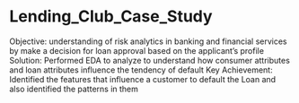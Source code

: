 # Lending_Club_Case_Study
Objective: understanding of risk analytics in banking and financial services by make a decision for loan approval based on the applicant’s profile
Solution: Performed EDA to analyze to understand how consumer attributes and loan attributes influence the tendency of default
Key Achievement: Identified the features that influence a customer to default the Loan and also identified the patterns in them

